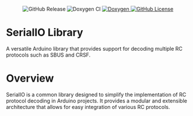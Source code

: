 <p align="center">
    <img src="https://img.shields.io/github/v/release/Witty-Wizard/SerialIO" alt="GitHub Release">
    <img src="https://github.com/Witty-Wizard/SerialIO/actions/workflows/main.yaml/badge.svg" alt="Doxygen CI">
    <a href="https://witty-wizard.github.io/SerialIO/">
        <img src="https://github.com/adafruit/ci-arduino/blob/master/assets/doxygen_badge.svg" alt="Doxygen">
    </a>
    <a href="https://www.gnu.org/licenses/gpl-3.0.en.html">
        <img src="https://img.shields.io/github/license/Witty-Wizard/SerialIO" alt="GitHub License">
    </a>
</p>


# SerialIO Library

A versatile Arduino library that provides support for decoding multiple RC protocols such as SBUS and CRSF.

# Overview

SerialIO is a common library designed to simplify the implementation of RC protocol decoding in Arduino projects. It provides a modular and extensible architecture that allows for easy integration of various RC protocols.
